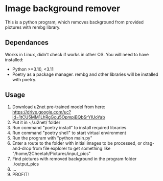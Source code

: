 # Image background remover

This is a python program, which removes background from provided pictures with rembg library.

## Dependances

Works in Linux, didn't check if works in other OS.
You will need to have installed:
- Python >=3.10, <3.11
- Poetry as a package manager.
rembg and other libraries will be installed with poetry.

## Usage

1. Download u2net pre-trained model from here: https://drive.google.com/uc?id=1tCU5MM1LhRgGou5OpmpjBQbSrYIUoYab
2. Put it in ~/.u2net/ folder
3. Run command "poetry install" to install required libraries
4. Run command "poetry shell" to start virtual environment
5. Run the program with "python main.py"
6. Enter a route to the folder with initial images to be processed, or drag-and-drop from file explorer to get something like "/home/2Cheetah/Pictures/input_pics"
7. Find pictures with removed background in the program folder ./output_pics
8. ...
9. PROFIT!
